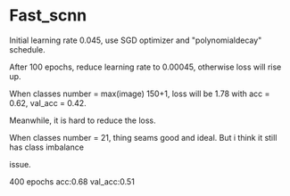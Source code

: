 # Fast_scnn

Initial learning rate 0.045, use SGD optimizer and "polynomialdecay" schedule.

After 100 epochs, reduce learning rate to 0.00045, otherwise loss will rise up.

When classes number = max(image) 150+1, loss will be 1.78 with acc = 0.62, val_acc = 0.42.

Meanwhile, it is hard to reduce the loss.


When classes number = 21, thing seams good and ideal. But i think it still has class imbalance 

issue.




400 epochs acc:0.68 val_acc:0.51
